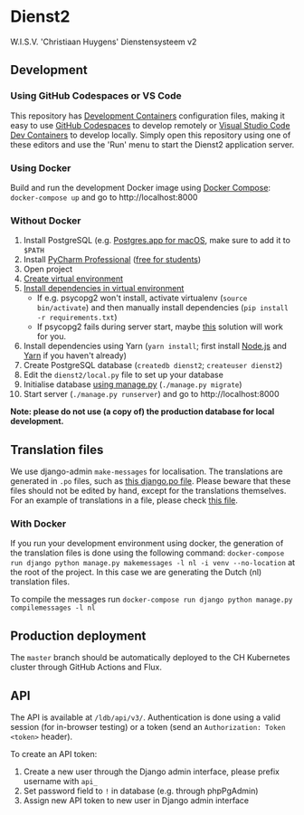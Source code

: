 # Dienst2

W.I.S.V. 'Christiaan Huygens'
Dienstensysteem v2

## Development

### Using GitHub Codespaces or VS Code

This repository has [Development Containers][devcontainers] configuration files, making it easy to use [GitHub Codespaces][codespaces] to develop remotely or [Visual Studio Code Dev Containers][vscode] to develop locally. Simply open this repository using one of these editors and use the 'Run' menu to start the Dienst2 application server.

[devcontainers]: https://containers.dev
[codespaces]:    https://docs.github.com/en/codespaces
[vscode]:        https://code.visualstudio.com/docs/devcontainers/containers

### Using Docker

Build and run the development Docker image using [Docker Compose](https://docs.docker.com/compose/install/): `docker-compose up` and go to http://localhost:8000

### Without Docker

1. Install PostgreSQL (e.g. [Postgres.app for macOS](https://postgresapp.com), make sure to add it to `$PATH`
2. Install [PyCharm Professional](https://www.jetbrains.com/pycharm/) ([free for students](https://www.jetbrains.com/student/))
3. Open project
4. [Create virtual environment](https://www.jetbrains.com/pycharm/help/creating-virtual-environment.html)
5. [Install dependencies in virtual environment](https://www.jetbrains.com/pycharm/help/resolving-unsatisfied-dependencies.html)
   * If e.g. psycopg2 won't install, activate virtualenv (`source bin/activate`) and then manually install dependencies (`pip install -r requirements.txt`)
   * If psycopg2 fails during server start, maybe [this](http://stackoverflow.com/questions/28515972/problems-using-psycopg2-on-mac-os-yosemite) solution will work for you.
6. Install dependencies using Yarn (`yarn install`; first install [Node.js][nodejs] and [Yarn][yarn] if you haven't already)
7. Create PostgreSQL database (`createdb dienst2`; `createuser dienst2`)
8. Edit the `dienst2/local.py` file to set up your database
9. Initialise database [using manage.py](https://www.jetbrains.com/pycharm/help/running-tasks-of-manage-py-utility.html) (`./manage.py migrate`)
10. Start server (`./manage.py runserver`) and go to http://localhost:8000

**Note: please do not use (a copy of) the production database for local development.**

## Translation files

We use django-admin `make-messages` for localisation.
The translations are generated in `.po` files, such as [this django.po file](dienst2/locale/nl/LC_MESSAGES/django.po).
Please beware that these files should not be edited by hand, except for the translations themselves.
For an example of translations in a file, please check [this file](ldb/templates/ldb/person_confirm_delete.html).

### With Docker

If you run your development environment using docker, the generation of the translation files is done using the following command:
`docker-compose run django python manage.py makemessages -l nl -i venv --no-location` at the root of the project.
In this case we are generating the Dutch (nl) translation files.

To compile the messages run `docker-compose run django python manage.py compilemessages -l nl`

## Production deployment

The `master` branch should be automatically deployed to the CH Kubernetes cluster through GitHub Actions and Flux.

## API

The API is available at `/ldb/api/v3/`. Authentication is done using a valid session (for in-browser testing) or a token (send an `Authorization: Token <token>` header).

To create an API token:

1. Create a new user through the Django admin interface, please prefix username with `api_`
2. Set password field to `!` in database (e.g. through phpPgAdmin)
3. Assign new API token to new user in Django admin interface

[nodejs]: https://nodejs.org/ "Node.js"
[yarn]:   https://yarnpkg.com/lang/en/docs/install "Yarn"
